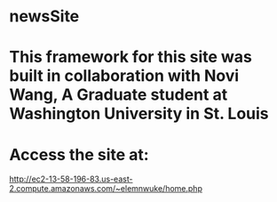 # newsSite
# This framework for this site was built in collaboration with Novi Wang, A Graduate student at Washington University in St. Louis
# Access the site at:
http://ec2-13-58-196-83.us-east-2.compute.amazonaws.com/~elemnwuke/home.php
